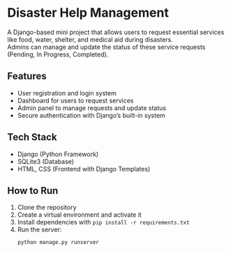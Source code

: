 # Disaster Help Management

A Django-based mini project that allows users to request essential services like food, water, shelter, and medical aid during disasters.  
Admins can manage and update the status of these service requests (Pending, In Progress, Completed).

## Features
- User registration and login system  
- Dashboard for users to request services  
- Admin panel to manage requests and update status  
- Secure authentication with Django’s built-in system  

## Tech Stack
- Django (Python Framework)  
- SQLite3 (Database)  
- HTML, CSS (Frontend with Django Templates)  

## How to Run
1. Clone the repository  
2. Create a virtual environment and activate it  
3. Install dependencies with `pip install -r requirements.txt`  
4. Run the server:  
   ```bash
   python manage.py runserver
